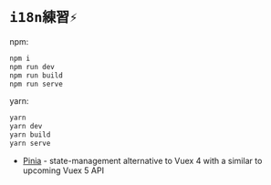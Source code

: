 # `i18n練習⚡`

npm:

```sh
npm i
npm run dev
npm run build
npm run serve
```

yarn:

```sh
yarn
yarn dev
yarn build
yarn serve
```

- [Pinia](https://pinia.esm.dev/introduction.html) - state-management alternative to Vuex 4 with a similar to upcoming Vuex 5 API
